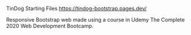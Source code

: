 TinDog Starting Files
https://tindog-bootstrap.pages.dev/

Responsive Bootstrap web made using a course in Udemy 
The Complete 2020 Web Development Bootcamp.
